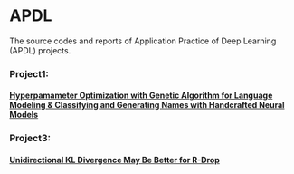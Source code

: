 # APDL
The source codes and reports of Application Practice of Deep Learning (APDL) projects.

### Project1: 
#### [Hyperpamameter Optimization with Genetic Algorithm for Language Modeling \&  Classifying and Generating Names with Handcrafted Neural Models](https://github.com/YeHaoran2001/APDL/blob/main/Task1_code/PROJECT1_APDL.pdf)

### Project3: 
#### [Unidirectional KL Divergence May Be Better for R-Drop](https://github.com/YeHaoran2001/APDL/blob/main/Project3_logs/Unidirectional_KL_Divergence_May_Be_Better_for_R_Drop.pdf)

